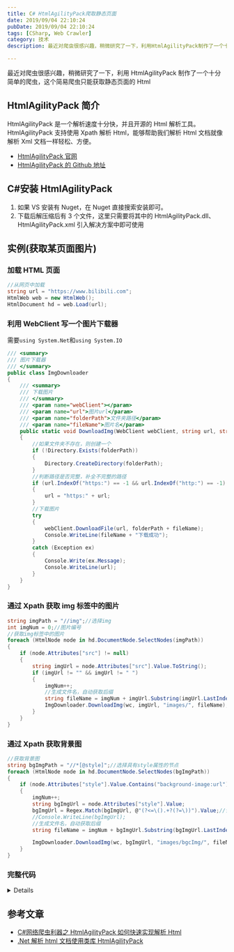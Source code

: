 ```yaml
---
title: C# HtmlAgilityPack爬取静态页面
date: 2019/09/04 22:10:24
pubDate: 2019/09/04 22:10:24
tags: [CSharp, Web Crawler]
category: 技术
description: 最近对爬虫很感兴趣，稍微研究了一下，利用HtmlAgilityPack制作了一个十分简单的爬虫，这个简易爬虫只能获取静态页面的Html...

---
```


最近对爬虫很感兴趣，稍微研究了一下，利用 HtmlAgilityPack 制作了一个十分简单的爬虫，这个简易爬虫只能获取静态页面的 Html

## HtmlAgilityPack 简介

HtmlAgilityPack 是一个解析速度十分快，并且开源的 Html 解析工具。HtmlAgilityPack 支持使用 Xpath 解析 Html，能够帮助我们解析 Html 文档就像解析 Xml 文档一样轻松、方便。

- [HtmlAgilityPack 官网](https://html-agility-pack.net)
- [HtmlAgilityPack 的 Github 地址](https://github.com/zzzprojects/html-agility-pack)

## C#安装 HtmlAgilityPack

1. 如果 VS 安装有 Nuget，在 Nuget 直接搜索安装即可。
2. 下载后解压缩后有 3 个文件，这里只需要将其中的 HtmlAgilityPack.dll、HtmlAgilityPack.xml 引入解决方案中即可使用

## 实例(获取某页面图片)

### 加载 HTML 页面

```csharp
//从网页中加载
string url = "https://www.bilibili.com";
HtmlWeb web = new HtmlWeb();
HtmlDocument hd = web.Load(url);
```

### 利用 WebClient 写一个图片下载器

需要`using System.Net`和`using System.IO`

```csharp
/// <summary>
/// 图片下载器
/// </summary>
public class ImgDownloader
{
    /// <summary>
    /// 下载图片
    /// </summary>
    /// <param name="webClient"></param>
    /// <param name="url">图片url</param>
    /// <param name="folderPath">文件夹路径</param>
    /// <param name="fileName">图片名</param>
    public static void DownloadImg(WebClient webClient, string url, string folderPath, string fileName)
    {
        //如果文件夹不存在，则创建一个
        if (!Directory.Exists(folderPath))
        {
            Directory.CreateDirectory(folderPath);
        }
        //判断路径是否完整，补全不完整的路径
        if (url.IndexOf("https:") == -1 && url.IndexOf("http:") == -1)
        {
            url = "https:" + url;
        }
        //下载图片
        try
        {
            webClient.DownloadFile(url, folderPath + fileName);
            Console.WriteLine(fileName + "下载成功");
        }
        catch (Exception ex)
        {
            Console.Write(ex.Message);
            Console.WriteLine(url);
        }
    }
}
```

### 通过 Xpath 获取 img 标签中的图片

```csharp
string imgPath = "//img";//选择img
int imgNum = 0;//图片编号
//获取img标签中的图片
foreach (HtmlNode node in hd.DocumentNode.SelectNodes(imgPath))
{
    if (node.Attributes["src"] != null)
    {
        string imgUrl = node.Attributes["src"].Value.ToString();
        if (imgUrl != "" && imgUrl != " ")
        {
            imgNum++;
            //生成文件名，自动获取后缀
            string fileName = imgNum + imgUrl.Substring(imgUrl.LastIndexOf("."));
            ImgDownloader.DownloadImg(wc, imgUrl, "images/", fileName);
        }
    }
}
```

### 通过 Xpath 获取背景图

```csharp
//获取背景图
string bgImgPath = "//*[@style]";//选择具有style属性的节点
foreach (HtmlNode node in hd.DocumentNode.SelectNodes(bgImgPath))
{
    if (node.Attributes["style"].Value.Contains("background-image:url"))
    {
        imgNum++;
        string bgImgUrl = node.Attributes["style"].Value;
        bgImgUrl = Regex.Match(bgImgUrl, @"(?<=\().+?(?=\))").Value;//读取url()的内容
        //Console.WriteLine(bgImgUrl);
        //生成文件名，自动获取后缀
        string fileName = imgNum + bgImgUrl.Substring(bgImgUrl.LastIndexOf("."));

        ImgDownloader.DownloadImg(wc, bgImgUrl, "images/bgcImg/", fileName);
    }
}
```

### 完整代码

<details>

```csharp
using System.Linq;
using System.Text;
using System.Threading.Tasks;
using System.Net;
using System.IO;
using HtmlAgilityPack;
using System.Text.RegularExpressions;

namespace WebCrawlerDemo
{
    class Program
    {
        static void Main(string[] args)
        {
            WebClient wc = new WebClient();


            string url = "https://www.bilibili.com";
            HtmlWeb web = new HtmlWeb();
            HtmlDocument hd = web.Load(url);//下载html页面

            string imgPath = "//img";//选择img

            int imgNum = 0;//图片编号

            //获取img标签中的图片
            foreach (HtmlNode node in hd.DocumentNode.SelectNodes(imgPath))
            {
                if (node.Attributes["src"] != null)
                {
                    string imgUrl = node.Attributes["src"].Value.ToString();
                    if (imgUrl != "" && imgUrl != " ")
                    {
                        imgNum++;
                        //生成文件名，自动获取后缀
                        string fileName = imgNum + imgUrl.Substring(imgUrl.LastIndexOf("."));

                        ImgDownloader.DownloadImg(wc, imgUrl, "images/", fileName);
                    }
                }
            }
            //获取背景图
            string bgImgPath = "//*[@style]";//选择具有style属性的节点
            foreach (HtmlNode node in hd.DocumentNode.SelectNodes(bgImgPath))
            {
                if (node.Attributes["style"].Value.Contains("background-image:url"))
                {
                    imgNum++;
                    string bgImgUrl = node.Attributes["style"].Value;
                    bgImgUrl = Regex.Match(bgImgUrl, @"(?<=\().+?(?=\))").Value;//读取url()的内容
                    //生成文件名，自动获取后缀
                    string fileName = imgNum + bgImgUrl.Substring(bgImgUrl.LastIndexOf("."));

                    ImgDownloader.DownloadImg(wc, bgImgUrl, "images/bgcImg/", fileName);
                }
            }

            Console.WriteLine("----------END----------");
            Console.ReadKey();
        }
    }
    /// <summary>
    /// 图片下载器
    /// </summary>
    public class ImgDownloader
    {
        /// <summary>
        /// 下载图片
        /// </summary>
        /// <param name="webClient"></param>
        /// <param name="url">图片url</param>
        /// <param name="folderPath">文件夹路径</param>
        /// <param name="fileName">图片名</param>
        public static void DownloadImg(WebClient webClient, string url, string folderPath, string fileName)
        {
            //如果文件夹不存在，则创建一个
            if (!Directory.Exists(folderPath))
            {
                Directory.CreateDirectory(folderPath);
            }
            //判断路径是否完整，补全不完整的路径
            if (url.IndexOf("https:") == -1 && url.IndexOf("http:") == -1)
            {
                url = "https:" + url;
            }
            //下载图片
            try
            {
                webClient.DownloadFile(url, folderPath + fileName);
                Console.WriteLine(fileName + "下载成功");
            }
            catch (Exception ex)
            {
                Console.Write(ex.Message);
                Console.WriteLine(url);
            }
        }
    }
}
```

</details>

## 参考文章

- [C#网络爬虫利器之 HtmlAgilityPack 如何快速实现解析 Html](https://www.cnblogs.com/xuliangxing/p/8004403.html)
- [.Net 解析 html 文档使用类库 HtmlAgilityPack](https://blog.csdn.net/Ylcacsdn/article/details/78314297)
